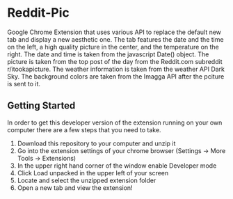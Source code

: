 # Reddit-Pic
Google Chrome Extension that uses various API to replace the default new tab and display a new aesthetic one. The tab features the date and the time on the left, a high quality picture in the center, and the temperature on the right. The date and time is taken from the javascript Date() object. The picture is taken from the top post of the day from the Reddit.com subreddit r/itookapicture. The weather information is taken from the weather API Dark Sky. The background colors are taken from the Imagga API after the pciture is sent to it. 

## Getting Started
In order to get this developer version of the extension running on your own computer there are a few steps that you need to take.
1. Download this repository to your computer and unzip it
2. Go into the extension settings of your chrome browser (Settings -> More Tools -> Extensions)
3. In the upper right hand corner of the window enable Developer mode
4. Click Load unpacked in the upper left of your screen
5. Locate and select the unzipped extension folder
6. Open a new tab and view the extension!
